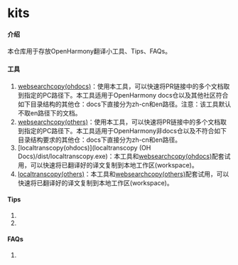 # kits

#### 介绍
本仓库用于存放OpenHarmony翻译小工具、Tips、FAQs。


#### 工具

1.  [websearchcopy(ohdocs)](websearchcopy(ohdocs)/dist/websearchcopy.exe)：使用本工具，可以快速将PR链接中的多个文档取到指定的PC路径下。本工具适用于OpenHarmony docs仓以及其他社区符合如下目录结构的其他仓：docs下直接分为zh-cn和en路径。注意：该工具默认不取en路径下的文档。
2.  [websearchcopy(others)](websearchcopy(others)/dist/websearchcopynotdocs.exe)：使用本工具，可以快速将PR链接中的多个文档取到指定的PC路径下。本工具适用于OpenHarmony非docs仓以及不符合如下目录结构要求的其他仓：docs下直接分为zh-cn和en路径。
3.  [localtranscopy(ohdocs)](localtranscopy (OH Docs)/dist/localtranscopy.exe)：本工具和[websearchcopy(ohdocs)](websearchcopy(ohdocs)/dist/websearchcopy.exe)配套试用，可以快速将已翻译好的译文复制到本地工作区(workspace)。
4.  [localtranscopy(others)](localtranscopy(others)/dist/localtranscopynotdocs.exe)：本工具和[websearchcopy(others)](websearchcopy(others)/dist/notdocswebsearchcopy.exe)配套试用，可以快速将已翻译好的译文复制到本地工作区(workspace)。

#### Tips

1.  
2.  


#### FAQs

1.  
